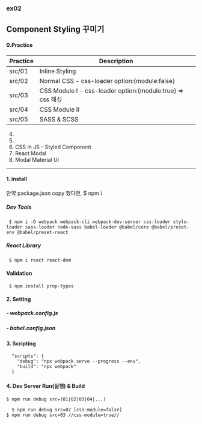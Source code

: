 ### ex02
## Component Styling 꾸미기

#### 0.Practice
| Practice | Description |
| ----- | ----- |
|src/01 | Inline Styling
|src/02 | Normal CSS - css-loader option:{module:false}
|src/03 | CSS Module I - css-loader option:{module:true} => css 해싱
|src/04 | CSS Module II
|src/05 | SASS & SCSS


4) 
5) 
6) CSS in JS - Styled Component
7) React Modal
8) Modal Material UI

-----------------

#### 1. install
만약 package.json copy 했다면, $ npm i
##### Dev Tools
     $ npm i -D webpack webpack-cli webpack-dev-server css-loader style-loader sass-loader node-sass babel-loader @babel/core @babel/preset-env @babel/preset-react

##### React Library   
     $ npm i react react-dom

#### Validation
     $ npm install prop-types

#### 2. Setting
##### - webpack.config.js 
##### - babel.config.json

#### 3. Scripting
```
  "scripts": {
    "debug": "npx webpack serve --progress --env",
    "build": "npx webpack"
  }
```

#### 4. Dev Server Run(실행) & Build
    $ npm run debug src=(01|02|03|04|...)

      $ npm run debug src=02 [css-module=false]
    $ npm run debug src=03 //css-module=true//


